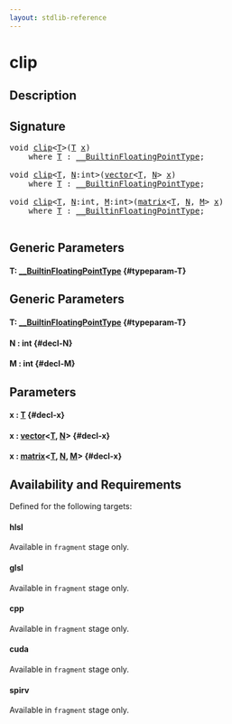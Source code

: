 ```yaml
---
layout: stdlib-reference
---
```


# clip

## Description





## Signature 

<pre>
void <a href="/stdlib-reference/global-decls/clip">clip</a>&lt;<a href="/stdlib-reference/global-decls/clip#typeparam-T" class="code_type">T</a>&gt;(<a href="/stdlib-reference/global-decls/clip#typeparam-T" class="code_type">T</a> <a href="/stdlib-reference/global-decls/clip#decl-x" class="code_param">x</a>)
    <span class='code_keyword'>where</span> <a href="/stdlib-reference/global-decls/clip#typeparam-T" class="code_type">T</a> : <a href="/stdlib-reference/interfaces/BuiltinFloatingPointType/index">__BuiltinFloatingPointType</a>;

void <a href="/stdlib-reference/global-decls/clip">clip</a>&lt;<a href="/stdlib-reference/global-decls/clip#typeparam-T" class="code_type">T</a>, <a href="/stdlib-reference/global-decls/clip#decl-N" class="code_var">N</a>:int&gt;(<a href="/stdlib-reference/types/vector/index">vector</a>&lt;<a href="/stdlib-reference/types/vector/index#typeparam-T" class="code_type">T</a>, <a href="/stdlib-reference/types/vector/index#decl-N" class="code_var">N</a>&gt; <a href="/stdlib-reference/global-decls/clip#decl-x" class="code_param">x</a>)
    <span class='code_keyword'>where</span> <a href="/stdlib-reference/global-decls/clip#typeparam-T" class="code_type">T</a> : <a href="/stdlib-reference/interfaces/BuiltinFloatingPointType/index">__BuiltinFloatingPointType</a>;

void <a href="/stdlib-reference/global-decls/clip">clip</a>&lt;<a href="/stdlib-reference/global-decls/clip#typeparam-T" class="code_type">T</a>, <a href="/stdlib-reference/global-decls/clip#decl-N" class="code_var">N</a>:int, <a href="/stdlib-reference/global-decls/clip#decl-M" class="code_var">M</a>:int&gt;(<a href="/stdlib-reference/types/matrix/index">matrix</a>&lt;<a href="/stdlib-reference/types/matrix/T" class="code_type">T</a>, <a href="/stdlib-reference/types/matrix/index#decl-N" class="code_var">N</a>, <a href="/stdlib-reference/types/matrix/index#decl-M" class="code_var">M</a>&gt; <a href="/stdlib-reference/global-decls/clip#decl-x" class="code_param">x</a>)
    <span class='code_keyword'>where</span> <a href="/stdlib-reference/global-decls/clip#typeparam-T" class="code_type">T</a> : <a href="/stdlib-reference/interfaces/BuiltinFloatingPointType/index">__BuiltinFloatingPointType</a>;

</pre>

## Generic Parameters

#### T: [\_\_BuiltinFloatingPointType](/stdlib-reference/interfaces/BuiltinFloatingPointType/index) {#typeparam-T}

## Generic Parameters

#### T: [\_\_BuiltinFloatingPointType](/stdlib-reference/interfaces/BuiltinFloatingPointType/index) {#typeparam-T}
#### N  : int {#decl-N}
#### M  : int {#decl-M}

## Parameters

#### x  : [T](/stdlib-reference/global-decls/clip#typeparam-T) {#decl-x}
#### x  : [vector](/stdlib-reference/types/vector/index)\<[T](/stdlib-reference/types/vector/index#typeparam-T), [N](/stdlib-reference/types/vector/index#decl-N)\> {#decl-x}
#### x  : [matrix](/stdlib-reference/types/matrix/index)\<[T](/stdlib-reference/types/matrix/T), [N](/stdlib-reference/types/matrix/index#decl-N), [M](/stdlib-reference/types/matrix/index#decl-M)\> {#decl-x}

## Availability and Requirements

Defined for the following targets:

#### hlsl
Available in `fragment` stage only.

#### glsl
Available in `fragment` stage only.

#### cpp
Available in `fragment` stage only.

#### cuda
Available in `fragment` stage only.

#### spirv
Available in `fragment` stage only.



